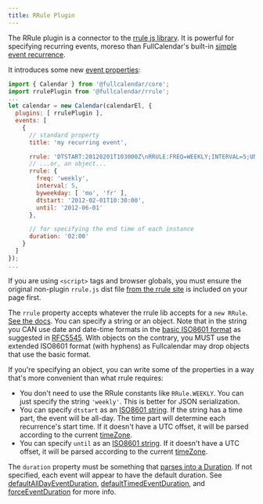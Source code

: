 ```yaml
---
title: RRule Plugin
---
```


The RRule plugin is a connector to the [rrule js library](https://github.com/jakubroztocil/rrule). It is powerful for specifying recurring events, moreso than FullCalendar's built-in [simple event recurrence](recurring-events).

It introduces some new [event properties](event-parsing):

```js
import { Calendar } from '@fullcalendar/core';
import rrulePlugin from '@fullcalendar/rrule';
...
let calendar = new Calendar(calendarEl, {
  plugins: [ rrulePlugin ],
  events: [
    {
      // standard property
      title: 'my recurring event',

      rrule: 'DTSTART:20120201T103000Z\nRRULE:FREQ=WEEKLY;INTERVAL=5;UNTIL=20120601;BYDAY=MO,FR',
      // ...or, an object...
      rrule: {
        freq: 'weekly',
        interval: 5,
        byweekday: [ 'mo', 'fr' ],
        dtstart: '2012-02-01T10:30:00',
        until: '2012-06-01'
      },

      // for specifying the end time of each instance
      duration: '02:00'
    }
  ]
});
...
```

If you are using `<script>` tags and browser globals, you must ensure the original non-plugin `rrule.js` dist file [from the rrule site](https://jakubroztocil.github.io/rrule/) is included on your page first.

The `rrule` property accepts whatever the rrule lib accepts for a `new RRule`. [See the docs](https://github.com/jakubroztocil/rrule). You can specify a string or an object. Note that in the string you CAN use date and date-time formats in the [basic ISO8601 format](https://en.wikipedia.org/wiki/ISO_8601#Calendar_dates) as suggested in [RFC5545](https://tools.ietf.org/html/rfc5545#section-3.3.4). With objects on the contrary, you MUST use the extended ISO8601 format (with hyphens) as Fullcalendar may drop objects that use the basic format.

If you're specifying an object, you can write some of the properties in a way that's more convenient than what rrule requires:

- You don't need to use the RRule constants like `RRule.WEEKLY`. You can just specify the string `'weekly'`. This is better for JSON serialization.
- You can specify `dtstart` as an [ISO8601 string](date-parsing). If the string has a time part, the event will be all-day. The time part will determine each recurrence's start time. If it doesn't have a UTC offset, it will be parsed according to the current [timeZone](timeZone).
- You can specify `until` as an [ISO8601 string](date-parsing). If it doesn't have a UTC offset, it will be parsed according to the current [timeZone](timeZone).

The `duration` property must be something that [parses into a Duration](duration-object). If not specified, each event will appear to have the default duration. See [defaultAllDayEventDuration](defaultAllDayEventDuration), [defaultTimedEventDuration](defaultTimedEventDuration), and [forceEventDuration](forceEventDuration) for more info.

